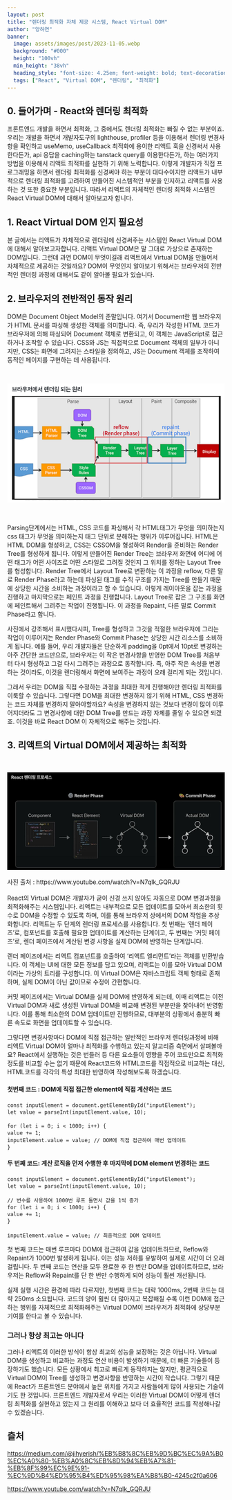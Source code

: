 ```yaml
---
layout: post  
title: "렌더링 최적화 자체 제공 시스템, React Virtual DOM"
author: "양하연"
banner:
  image: assets/images/post/2023-11-05.webp
  background: "#000"
  height: "100vh"
  min_height: "38vh"
  heading_style: "font-size: 4.25em; font-weight: bold; text-decoration: underline"
  tags: ["React", "Virtual DOM", "렌더링", "최적화"]
---
```


## 0. 들어가며 - React와 렌더링 최적화

프론트엔드 개발을 하면서 최적화, 그 중에서도 렌더링 최적화는 빠질 수 없는 부분이죠. 우리는 개발을 하면서 개발자도구의 lighthouse, profiler 등을 이용해서 렌더링 변경사항을 확인하고 useMemo, useCallback 최적화에 용이한 리액트 훅을 신경써서 사용한다든가, api 응답을 caching하는 tanstack query를 이용한다든가, 하는 여러가지 방법을 이용해서 리액트 최적화를 실현하 기 위해 노력합니다. 이렇게 개발자가 직접 프로그래밍을 하면서 렌더링 최적화를 신경써야 하는 부분이 대다수이지만 리액트가 내부적으로 렌더링 최적화를 고려하여 만들어진 시스템적인 부분을 인지하고 리액트를 사용하는 것 또한 중요한 부분입니다. 따라서 리액트의 자체적인 렌더링 최적화 시스템인 React Virtual DOM에 대해서 알아보고자 합니다.

## 1. React Virtual DOM 인지 필요성

본 글에서는 리액트가 자체적으로 렌더링에 신경써주는 시스템인 React Virtual DOM에 대해서 알아보고자합니다. 리액트 Virtual DOM은 말 그대로 가상으로 존재하는 DOM입니다. 그런데 과연 DOM이 무엇이길래 리액트에서 Virtual DOM을 만들어서 자체적으로 제공하는 것일까요? DOM이 무엇인지 알아보기 위해서는 브라우저의 전반적인 렌더링 과정에 대해서도 같이 알아볼 필요가 있습니다.

## 2. 브라우저의 전반적인 동작 원리

DOM은 Document Object Model의 준말입니다. 여기서 Document란 웹 브라우저가 HTML 문서를 파싱해 생성한 객체를 의미합니다. 즉, 우리가 작성한 HTML 코드가 브라우저에 의해 파싱되어 Document 객체로 변환되고, 이 객체는 JavaScript로 접근하거나 조작할 수 있습니다. CSS와 JS는 직접적으로 Document 객체의 일부가 아니지만, CSS는 화면에 그려지는 스타일을 정의하고, JS는 Document 객체를 조작하여 동적인 페이지를 구현하는 데 사용됩니다.

<br/>

<p align="center">
  <img src="https://github.com/Kernel360/blog-image/blob/main/2024/0920/%EB%B8%8C%EB%9D%BC%EC%9A%B0%EC%A0%80%20%EB%A0%8C%EB%8D%94%EB%A7%81%20%EC%9B%90%EB%A6%AC.png?raw=true" alt="1" />
</p>

<br/>

Parsing단계에서는 HTML, CSS 코드를 파싱해서 각 HTML태그가 무엇을 의미하는지 css 태그가 무엇을 의미하는지 태그 단위로 분해하는 행위가 이루어집니다. HTML은 HTML DOM을 형성하고, CSS는 CSSOM을 형성하여 Render을 준비하는 Render Tree를 형성하게 됩니다. 이렇게 만들어진 Render Tree는 브라우저 화면에 어디에 어떤 태그가 어떤 사이즈로 어떤 스타일로 그려질 것인지 그 위치를 정하는 Layout Tree를 형성합니다. Render Tree에서 Layout Tree로 변환하는 이 과정을 reflow, 다른 말로 Render Phase라고 하는데 파싱된 태그를 수직 구조를 가지는 Tree를 만들기 때문에 상당한 시간을 소비하는 과정이라고 할 수 있습니다.
이렇게 레이아웃을 잡는 과정을 진행하고 마지막으로는 페인트 과정을 진행합니다. Layout Tree로 잡은 그 구조를 화면에 페인트해서 그려주는 작업이 진행됩니다. 이 과정을 Repaint, 다른 말로 Commit Phase라고 합니다.

사진에서 강조해서 표시했다시피, Tree를 형성하고 그것을 적절한 브라우저에 그리는 작업이 이루어지는 Render Phase와 Commit Phase는 상당한 시간 리소스를 소비하게 됩니다. 예를 들어, 우리 개발자들은 단순하게 padding을 0pt에서 10pt로 변경하는 아주 간단한 코드만으로, 브라우저는 이 작은 변경사항을 반영한 DOM Tree를 처음부터 다시 형성하고 그걸 다시 그려주는 과정으로 동작합니다. 즉, 아주 작은 속성을 변경하는 것이라도, 이것을 렌더링해서 화면에 보여주는 과정이 오래 걸리게 되는 것입니다.

그래서 우리는 DOM을 직접 수정하는 과정을 최대한 적게 진행해야만 렌더링 최적화를 이룩할 수 있습니다. 그렇다면 DOM을 최대한 변경하지 않기 위해 HTML, CSS 변경하는 코드 자체를 변경하지 말아야할까요? 속성을 변경하지 않는 것보다 변경이 많이 이루어지더라도 그 변경사항에 대한 DOM Tree를 만드는 과정 자체를 줄일 수 있으면 되겠죠. 이것을 바로 React DOM 이 자체적으로 해주는 것입니다.

## 3. 리액트의 Virtual DOM에서 제공하는 최적화

<br/>

<p align="center">
  <img src="https://github.com/Kernel360/blog-image/blob/main/2024/0920/React%20%EB%A0%8C%EB%8D%94%EB%A7%81%20%ED%94%84%EB%A1%9C%EC%84%B8%EC%8A%A4.png?raw=true" alt="1" />
</p>
사진 출처 : https://www.youtube.com/watch?v=N7qlk_GQRJU
<br/>

<br/>
React의 Virtual DOM은 개발자가 굳이 신경 쓰지 않아도 자동으로 DOM 변경과정을 최적화해주는 시스템입니다. 리액트는 내부적으로 모든 업데이트를 모아서 최소한의 횟수로 DOM을 수정할 수 있도록 하며, 이를 통해 브라우저 상에서의 DOM 작업을 추상화합니다. 리액트는 두 단계의 렌더링 프로세스를 사용합니다. 첫 번째는 ‘렌더 페이즈’로, 컴포넌트를 호출해 필요한 업데이트를 계산하는 단계이고, 두 번째는 ‘커밋 페이즈’로, 렌더 페이즈에서 계산된 변경 사항을 실제 DOM에 반영하는 단계입니다.

렌더 페이즈에서는 리액트 컴포넌트를 호출하여 ‘리액트 엘리먼트’라는 객체를 반환받습니다. 이 객체는 UI에 대한 모든 정보를 담고 있으며, 리액트는 이를 모아 Virtual DOM이라는 가상의 트리를 구성합니다. 이 Virtual DOM은 자바스크립트 객체 형태로 존재하며, 실제 DOM이 아닌 값이므로 수정이 간편합니다.

커밋 페이즈에서는 Virtual DOM을 실제 DOM에 반영하게 되는데, 이때 리액트는 이전 Virtual DOM과 새로 생성된 Virtual DOM을 비교해 변경된 부분만을 찾아내어 반영합니다. 이를 통해 최소한의 DOM 업데이트만 진행하므로, 대부분의 상황에서 충분히 빠른 속도로 화면을 업데이트할 수 있습니다.

그렇다면 변경사항마다 DOM에 직접 접근하는 일반적인 브라우저 렌더링과정에 비해 리액트 Virtual DOM이 얼마나 최적화를 수행하고 있는지 알고리즘 측면에서 살펴볼까요? React에서 실행하는 것은 번들러 등 다른 요소들이 영향을 주어 코드만으로 최적화 정도를 비교할 수는 없기 때문에 React코드와 HTML코드를 직접적으로 비교하는 대신, HTML코드를 각각의 특성 최대한 반영하여 작성해보도록 하겠습니다.

#### 첫번째 코드 : DOM에 직접 접근한 element에 직접 계산하는 코드

```
const inputElement = document.getElementById("inputElement");
let value = parseInt(inputElement.value, 10);

for (let i = 0; i < 1000; i++) {
value += 1;
inputElement.value = value; // DOM에 직접 접근하여 매번 업데이트
}
```

#### 두 번째 코드: 계산 로직을 먼저 수행한 후 마지막에 DOM element 변경하는 코드

```
const inputElement = document.getElementById("inputElement");
let value = parseInt(inputElement.value, 10);

// 변수를 사용하여 1000번 루프 돌면서 값을 1씩 증가
for (let i = 0; i < 1000; i++) {
value += 1;
}

inputElement.value = value; // 최종적으로 DOM 업데이트
```

첫 번째 코드는 매번 루프마다 DOM에 접근하여 값을 업데이트하므로, Reflow와 Repaint가 1000번 발생하게 됩니다. 이는 성능 저하를 유발하여 실제로 시간이 더 오래 걸립니다. 두 번째 코드는 연산을 모두 완료한 후 한 번만 DOM을 업데이트하므로, 브라우저는 Reflow와 Repaint를 단 한 번만 수행하게 되어 성능이 훨씬 개선됩니다.

실제 실행 시간은 환경에 따라 다르지만, 첫번째 코드는 대략 1000ms, 2번째 코드는 대략 250ms 소요됩니다. 코드의 양이 훨씬 더 많아지고 복잡해질 수록 이런 DOM에 접근하는 행위를 자체적으로 최적화해주는 Virtual DOM이 브라우저가 최적화에 상당부분 기여를 한다고 볼 수 있습니다.

### 그러나 항상 최고는 아니다

그러나 리액트의 이러한 방식이 항상 최고의 성능을 보장하는 것은 아닙니다. Virtual DOM을 생성하고 비교하는 과정도 연산 비용이 발생하기 때문에, 더 빠른 기술들이 등장하기도 했습니다. 모든 상황에서 최고로 빠르게 동작하지는 않지만, 평균적으로 Virtual DOM이 Tree를 생성하고 변경사항을 반영하는 시간이 작습니다. 그렇기 때문에 React가 프론트엔드 분야에서 높은 위치를 가지고 사람들에게 많이 사용되는 기술이기도 한 것입니다. 프론트엔드 개발자로서 우리는 이러한 Virtual DOM이 어떻게 렌더링 최적화를 실현하고 있는지 그 원리를 이해하고 보다 더 효율적인 코드를 작성해나갈 수 있겠습니다.

## 츨처

https://medium.com/@jihyerish/%EB%B8%8C%EB%9D%BC%EC%9A%B0%EC%A0%80-%EB%A0%8C%EB%8D%94%EB%A7%81-%EB%8F%99%EC%9E%91-%EC%9D%B4%ED%95%B4%ED%95%98%EA%B8%B0-4245c2f0a606

https://www.youtube.com/watch?v=N7qlk_GQRJU
